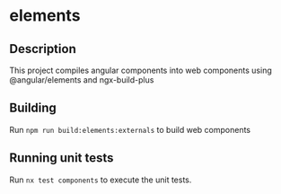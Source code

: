 # elements

## Description

This project compiles angular components into web components using @angular/elements and ngx-build-plus

## Building

Run `npm run build:elements:externals` to build web components

## Running unit tests

Run `nx test components` to execute the unit tests.
